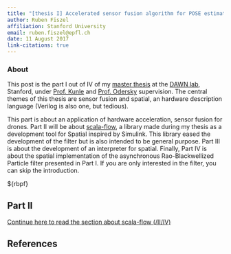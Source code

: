 ```yaml
---
title: "[thesis I] Accelerated sensor fusion algorithm for POSE estimation of drones: Asynchronous Rao-Blackwellized Particle filter"
author: Ruben Fiszel
affiliation: Stanford University
email: ruben.fiszel@epfl.ch
date: 11 August 2017
link-citations: true
---
```


### About

This post is the part I out of IV of my [master thesis](/assets/thesis.pdf) at the [DAWN lab](http://dawn.cs.stanford.edu/), Stanford, under [Prof. Kunle](http://arsenalfc.stanford.edu/kunle) and [Prof. Odersky](http://lampwww.epfl.ch/~odersky/) supervision. The central themes of this thesis are sensor fusion and spatial, an hardware description language (Verilog is also one, but tedious). 

This part is about an application of hardware acceleration, sensor fusion for drones. Part II will be about [scala-flow](https://github.com/rubenfiszel/scala-flow/), a library made during my thesis as a development tool for Spatial inspired by Simulink. This library eased the development of the filter but is also intended to be general purpose. Part III is about the development of an interpreter for spatial. Finally, Part IV is about the spatial implementation of the asynchronous Rao-Blackwellized Particle filter presented in Part I. If you are only interested in the filter, you can skip the introduction.

${rbpf}

## Part II 

[Continue here to read the section about scala-flow (/II/IV)](posts/th2/2017-08-16-thesis-part-2.html)

## References


